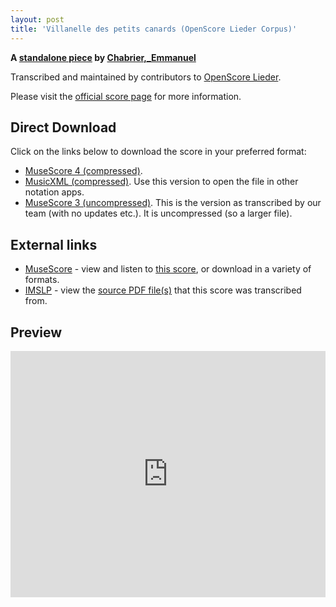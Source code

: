 ```yaml
---
layout: post
title: 'Villanelle des petits canards (OpenScore Lieder Corpus)'
---
```


__A [standalone piece](https://fourscoreandmore.org/OpenScore/Chabrier%2C_Emmanuel/_/) by [Chabrier,_Emmanuel](https://fourscoreandmore.org/OpenScore/Chabrier%2C_Emmanuel)__

Transcribed and maintained by contributors to [OpenScore Lieder].

Please visit the [official score page] for more information.

[official score page]: https://musescore.com/openscore-lieder-corpus/scores/5077917
[OpenScore Lieder]: https://musescore.com/openscore-lieder-corpus

## Direct Download

Click on the links below to download the score in your preferred format:
- [MuseScore 4 (compressed)](https://fourscoreandmore.org/OpenScore/Chabrier%2C_Emmanuel/_/Villanelle_des_petits_canards.mscz).
- [MusicXML (compressed)](https://fourscoreandmore.org/OpenScore/Chabrier%2C_Emmanuel/_/Villanelle_des_petits_canards.mxl). Use this version to open the file in other notation apps.
- [MuseScore 3 (uncompressed)](https://raw.githubusercontent.com/OpenScore/Lieder/refs/heads/main/scores/Chabrier%2C_Emmanuel/_/Villanelle_des_petits_canards/lc5077917.mscx). This is the version as transcribed by our team (with no updates etc.). It is uncompressed (so a larger file).

## External links

- [MuseScore] - view and listen to [this score][MuseScore], or download in a variety of formats.
- [IMSLP] - view the [source PDF file(s)][IMSLP] that this score was transcribed from.

[MuseScore]: https://musescore.com/score/5077917
[IMSLP]: https://imslp.org/wiki/Special:ReverseLookup/22647

## Preview

<iframe width="100%" height="394" src="https://musescore.com/openscore-lieder-corpus/scores/5077917/embed" frameborder="0" allowfullscreen allow="autoplay; fullscreen"></iframe>
